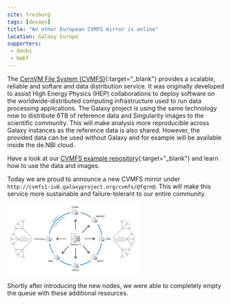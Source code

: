 ```yaml
---
site: freiburg
tags: [devops]
title: "An other European CVMFS mirror is online"
location: Galaxy Europe
supporters:
 - denbi
 - bmbf
---
```


The [CernVM File System (CVMFS)](https://cernvm.cern.ch/portal/filesystem){:target="_blank"} provides a scalable, reliable and softare and data distribution service.
It was originally developed to assist High Energy Physics (HEP) collaborations to deploy software on the worldwide-distributed computing infrastructure used to run data processing applications.
The Galaxy project is using the same technology now to distribute 6TB of reference data and Singularity images to the scientific community.
This will make analysis more reproducible across Galaxy instances as the reference data is also shared. However, the provided data can be used without Galaxy and for example
will be available inside the de.NBI cloud.

Have a look at our [CVMFS example repository](https://github.com/usegalaxy-eu/cvmfs-example){:target="_blank"} and learn how to use the data and images.

Today we are proud to announce a new CVMFS mirror under `http://cvmfs1-iu0.galaxyproject.org/cvmfs/@fqrn@`.
This will make this service more sustainable and failure-tolerant to our entire community.

![CVMFS model](/assets/media/cvmfs.png)

Shortly after introducing the new nodes, we were able to completely empty the queue with these additional resources.
